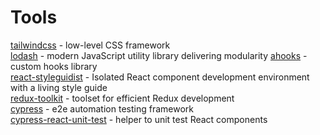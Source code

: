 # Tools

[tailwindcss](https://tailwindcss.com/) - low-level CSS framework  
[lodash](https://lodash.com/) - modern JavaScript utility library delivering modularity
[ahooks](https://ahooks.js.org/) - custom hooks library  
[react-styleguidist](https://react-styleguidist.js.org/) - Isolated React component development environment with a living style guide  
[redux-toolkit](https://redux-toolkit.js.org/) - toolset for efficient Redux development  
[cypress](https://www.cypress.io/) - e2e automation testing framework  
[cypress-react-unit-test](https://github.com/bahmutov/cypress-react-unit-test) - helper to unit test React components
